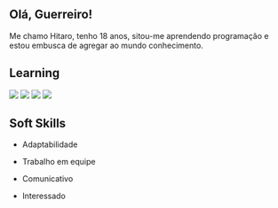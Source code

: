 ## Olá, Guerreiro!

Me chamo Hitaro, tenho 18 anos, sitou-me aprendendo programação e estou embusca de agregar ao mundo conhecimento.

## Learning

<img src="https://img.shields.io/badge/VS Code-0a6fa5" /> <img src="https://img.shields.io/badge/HTML-e44c26"/>
<img src="https://img.shields.io/badge/Python-646464"> <img src="https://img.shields.io/badge/CSS3-8A2BE2"/>

## Soft Skills

* Adaptabilidade

* Trabalho em equipe

* Comunicativo

* Interessado






